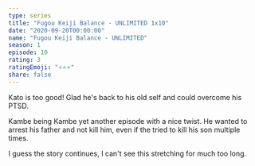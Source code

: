 ```yaml
---
type: series
title: "Fugou Keiji Balance - UNLIMITED 1x10"
date: "2020-09-20T00:00:00"
name: "Fugou Keiji Balance - UNLIMITED"
season: 1
episode: 10
rating: 3
ratingEmoji: "⭐️⭐️⭐️"
share: false
---
```


Kato is too good! Glad he's back to his old self and could overcome his PTSD.

Kambe being Kambe yet another episode with a nice twist. He wanted to arrest his father and not kill him, even if the tried to kill his son multiple times.

I guess the story continues, I can't see this stretching for much too long.
